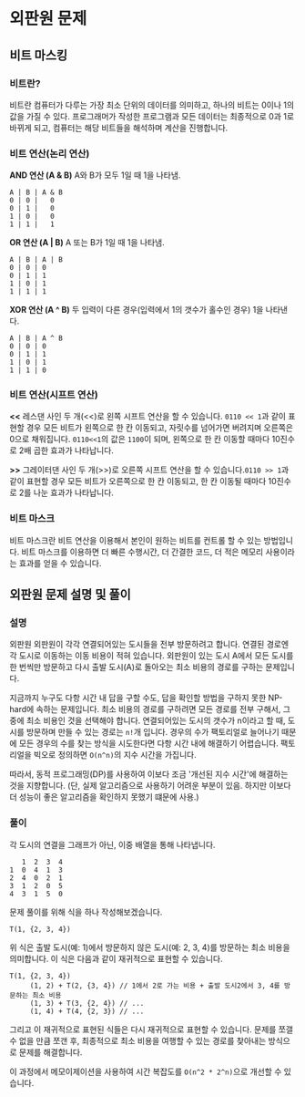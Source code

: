 # 외판원 문제

## 비트 마스킹

### 비트란?

비트란 컴퓨터가 다루는 가장 최소 단위의 데이터를 의미하고, 하나의 비트는 0이나 1의 값을 가질 수 있다. 프로그래머가 작성한 프로그램과 모든 데이터는 최종적으로 0과 1로 바뀌게 되고, 컴퓨터는 해당 비트들을 해석하며 계산을 진행합니다.

### 비트 연산(논리 연산)

**AND 연산 (A & B)**
A와 B가 모두 1일 때 1을 나타냄.

```
A | B | A & B
0 | 0 |   0
0 | 1 |   0
1 | 0 |   0
1 | 1 |   1
```

**OR 연산 (A | B)**
A 또는 B가 1일 때 1을 나타냄.

```
A | B | A | B
0 | 0 | 0
0 | 1 | 1
1 | 0 | 1
1 | 1 | 1
```

**XOR 연산 (A ^ B)**
두 입력이 다른 경우(입력에서 1의 갯수가 홀수인 경우) 1을 나타낸다.

```
A | B | A ^ B
0 | 0 | 0
0 | 1 | 1
1 | 0 | 1
1 | 1 | 0
```

### 비트 연산(시프트 연산)

**<<**
레스댄 사인 두 개(<<)로 왼쪽 시프트 연산을 할 수 있습니다. `0110 << 1`과 같이 표현할 경우 모든 비트가 왼쪽으로 한 칸 이동되고, 자릿수를 넘어가면 버려지며 오른쪽은 0으로 채워집니다.
`0110<<1`의 값은 `1100`이 되며, 왼쪽으로 한 칸 이동할 때마다 10진수로 2배 곱한 효과가 나타납니다.

**>>**
그레이터댄 사인 두 개(>>)로 오른쪽 시프트 연산을 할 수 있습니다.`0110 >> 1`과 같이 표현할 경우 모든 비트가 오른쪽으로 한 칸 이동되고, 한 칸 이동될 때마다 10진수로 2를 나눈 효과가 나타납니다.

### 비트 마스크

비트 마스크란 비트 연산을 이용해서 본인이 원하는 비트를 컨트롤 할 수 있는 방법입니다.
비트 마스크를 이용하면 더 빠른 수행시간, 더 간결한 코드, 더 적은 메모리 사용이라는 효과를 얻을 수 있습니다.

## 외판원 문제 설명 및 풀이

### 설명

외판원 외판원이 각각 연결되어있는 도시들을 전부 방문하려고 합니다. 연결된 경로엔 각 도시로 이동하는 이동 비용이 적혀 있습니다.
외판원이 있는 도시 A에서 모든 도시를 한 번씩만 방문하고 다시 출발 도시(A)로 돌아오는 최소 비용의 경로를 구하는 문제입니다.

지금까지 누구도 다항 시간 내 답을 구할 수도, 답을 확인할 방법을 구하지 못한 NP-hard에 속하는 문제입니다.
최소 비용의 경로를 구하려면 모든 경로를 전부 구해서, 그 중에 최소 비용인 것을 선택해야 합니다.
연결되어있는 도시의 갯수가 n이라고 할 때, 도시를 방문하며 만들 수 있는 경로는 `n!`개 입니다.
경우의 수가 팩토리얼로 늘어나기 때문에 모든 경우의 수를 찾는 방식을 시도한다면 다항 시간 내에 해결하기 어렵습니다.
팩토리얼을 빅오로 정의하면 `O(n^n)`의 지수 시간을 가집니다.

따라서, 동적 프로그래밍(DP)를 사용하여 이보다 조금 '개선된 지수 시간'에 해결하는 것을 지향합니다. (단, 실제 알고리즘으로 사용하기 어려운 부분이 있음. 하지만 이보다 더 성능이 좋은 알고리즘을 확인하지 못했기 떄문에 사용.)

### 풀이

각 도시의 연결을 그래프가 아닌, 이중 배열을 통해 나타냅니다.

```
   1  2  3  4
1  0  4  1  3
2  4  0  2  1
3  1  2  0  5
4  3  1  5  0
```

문제 풀이를 위해 식을 하나 작성해보겠습니다.

```
T(1, {2, 3, 4})
```

위 식은 출발 도시(예: 1)에서 방문하지 않은 도시(예: 2, 3, 4)를 방문하는 최소 비용을 의미합니다.
이 식은 다음과 같이 재귀적으로 표현할 수 있습니다.

```
T(1, {2, 3, 4})
     (1, 2) + T(2, {3, 4}) // 1에서 2로 가는 비용 + 출발 도시2에서 3, 4를 방문하는 최소 비용
     (1, 3) + T(3, {2, 4}) // ...
     (1, 4) + T(4, {2, 3}) // ...
```

그리고 이 재귀적으로 표현된 식들은 다시 재귀적으로 표현할 수 있습니다.
문제를 쪼갤 수 없을 만큼 쪼갠 후, 최종적으로 최소 비용을 여행할 수 있는 경로를 찾아내는 방식으로 문제를 해결합니다.

이 과정에서 메모이제이션을 사용하여 시간 복잡도를 `O(n^2 * 2^n)`으로 개선할 수 있습니다.
